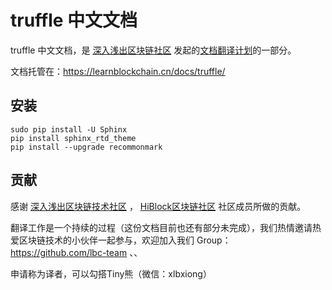 # truffle 中文文档

truffle 中文文档，是 [深入浅出区块链社区](https://learnblockchain.cn) 发起的[文档翻译计划](https://learnblockchain.cn/docs/)的一部分。

文档托管在：https://learnblockchain.cn/docs/truffle/

## 安装

```
sudo pip install -U Sphinx
pip install sphinx_rtd_theme
pip install --upgrade recommonmark
```



## 贡献

感谢 [深入浅出区块链技术社区](http://learnblockchain.cn) ， [HiBlock区块链社区](http://hiblock.net/) 社区成员所做的贡献。


翻译工作是一个持续的过程（这份文档目前也还有部分未完成），我们热情邀请热爱区块链技术的小伙伴一起参与，欢迎加入我们 Group： https://github.com/lbc-team 、、

申请称为译者，可以勾搭Tiny熊（微信：xlbxiong）


